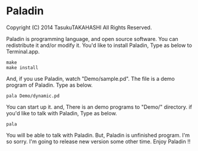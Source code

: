 Paladin
=======

Copyright (C) 2014 TasukuTAKAHASHI All Rights Reserved.

Paladin is programming language, and open source software.
You can redistribute it and/or modify it.
You'd like to install Paladin, Type as below to Terminal.app.

    make
    make install

And, if you use Paladin, watch "Demo/sample.pd".
The file is a demo program of Paladin. Type as below.

    pala Demo/dynamic.pd
    
You can start up it. and, There is an demo programs
to "Demo/" directory.
if you'd like to talk with Paladin, Type as below.

    pala
    
You will be able to talk with Paladin.
But, Paladin is unfinished program. I'm so sorry.
I'm going to release new version some other time.
Enjoy Paladin !!

